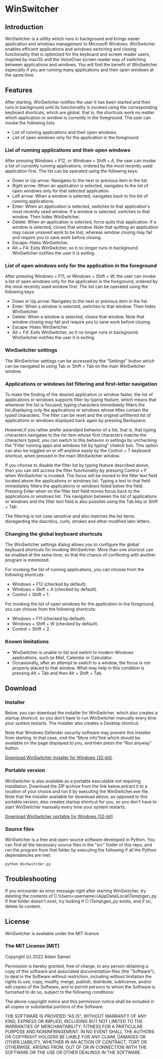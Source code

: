 # WinSwitcher
## Introduction
WinSwitcher is a utility which runs in background and brings easier application and windows management to Microsoft Windows. WinSwitcher enables efficient applications and windows switching and closing functionality that is optimized for the keyboard and screen reader users, inspired by macOS and the VoiceOver screen reader way of switching between applications and windows. You will find the benefit of WinSwitcher especially if you are running many applications and their open windows at the same time.

## Features
After starting, WinSwitcher notifies the user it has been started and then runs in background until its functionality is invoked using the corresponding keyboard shortcuts, which are global, that is, the shortcuts work no matter which application or window is currently in the foreground. The user can invoke the following lists:

* List of running applications and their open windows.
* List of open windows only for the application in the foreground.

### List of running applications and their open windows
After pressing Windows + F12, or Windows + Shift + A, the user can invoke a list of currently running applications, ordered by the most recently used application first. The list can be operated using the following keys:

* Down or Up arrow: Navigates to the next or previous item in the list.
* Right arrow: When an application is selected, navigates to the list of open windows only for that selected application.
* Left arrow: When a window is selected, navigates back to the list of running applications.
* Enter: When an application is selected, switches to that application's most recently used window. If a window is selected, switches to that window. Then hides WinSwitcher.
* Delete: When an application is selected, force quits that application. If a window is selected, closes that window. Note that quitting an application may cause unsaved work to be lost, whereas window closing may fail and require you to save work before closing.
* Escape: Hides WinSwitcher.
* Alt + F4: Exits WinSwitcher, so it no longer runs in background. WinSwitcher notifies the user it is exiting.

### List of open windows only for the application in the foreground
After pressing Windows + F11, or Windows + Shift + W, the user can invoke a list of open windows  only for the application in the foreground, ordered by the most recently used window first. The list can be operated using the following keys:

* Down or Up arrow: Navigates to the next or previous item in the list.
* Enter: When a window is selected, switches to that window. Then hides WinSwitcher.
* Delete: When a window is selected, closes that window. Note that window closing may fail and require you to save work before closing.
* Escape: Hides WinSwitcher.
* Alt + F4: Exits WinSwitcher, so it no longer runs in background. WinSwitcher notifies the user it is exiting.

### WinSwitcher settings
The WinSwitcher settings can be accessed by the "Settings" button which can be navigated to using Tab or Shift + Tab on the main WinSwitcher window.

### Applications or windows list filtering and first-letter navigation
To make the finding of the desired application or window faster, the list of applications or windows supports filter by typing feature, which means that whenever the list is focused, typing characters immediately filters the list,displaying only the applications or windows whose titles contain the typed characters. The filter can be reset and the original unfiltered list of applications or windows displayed back again by pressing Backspace.

However,if you rather prefer astandard behavior of a list, that is, that typing characters navigates to the list item whose first characters matche the characters typed, you can switch to this behavior in settings by unchecking the "Filter running apps and windows list by typing" chekck box. This option can also be toggled on or off anytime easily by the Control + T keyboard shortcut, when pressed in the main WinSwitcher window.

If you choose to disable the filter list by typing feature described above, then you can still access the filter functionality by pressing Control + F when WinSwitcher is invoked. The focus will be moved to the filter text field located above the applications or windows list. Typing a text to that field immediately filters the applications or windows listed below the field. Pressing Enter when on the filter text field moves focus back to the applications or windows list. The navigation between the list of applications or windows and the filter text field is also possible using the Tab key or Shift + Tab.

The filtering is not case sensitive and also matches the list items disregarding the diacritics, curls, strokes and other modified latin letters.

### Changing the global keyboard shortcuts
The WinSwitcher settings dialog allows you to configure the global keyboard shortcuts for invoking WinSwitcher. More than one shortcut can be enabled at the same time, so that the chance of conflicting with another program is minimized.

For invoking the list of running applications, you can choose from the following shortcuts:
* Windows + F12 (checked by default).
* Windows + Shift + A (checked by default).
* Control + Shift + 1.

For invoking the list of open windows for the application in the foreground, you can choose from the following shortcuts:
* Windows + F11 (checked by default).
* Windows + Shift + W (checked by default).
* Control + Shift + 2.

### Known limitations
* WinSwitcher is unable to list and switch to modern Windows applications, such as Mail, Calendar or Calculator.
* Occasionally, after an attempt to switch to a window, the focus is not properly placed to that window. What may help in this condition is pressing Alt + Tab and then Alt + Shift + Tab.

## Download
### Installer
Below, you can download the installer for WinSwitcher, which also creates a startup shortcut, so you don't have to run WinSwitcher manually every time your system restarts. The installer also creates a Desktop shortcut.

Note that Windows Defender security software may prevent this installer from starting. In that case, visit the "More info"link which should be available on the page displayed to you, and then press the "Run anyway" button.

[Download WinSwitcher installer for Windows (32-bit)][installer-download].

### Portable version
WinSwitcher is also available as a portable executable not requiring installation. Download the ZIP archive from the link below,extract it to a location of your choice and run it by executing the WinSwitcher.exe file. Note that the installer available for download above, as opposed to this portable version, also creates startup shortcut for you, so you don't have to start WinSwitcher manually every time your system restarts.

[Download WinSwitcher portable for Windows (32-bit)][portable-download].

### Source files
WinSwitcher is a free and open-source software developed in Python. You can find all the necessary source files in the "src" folder of this repo, and run the program from that folder by executing the following if all the Python dependancies are met:

```
python WinSwitcher.py
```

## Troubleshooting
If you encounter an error message right after starting WinSwitcher, try deleting the contents of C:\Users\<username>\AppData\Local\Temp\gen_py. If that folder doesn't exist, try looking if C:\Temp\gen_py exists, and if so, delete its content.

## License
WinSwitcher is available under the MIT licence

### The MIT License (MIT)

Copyright (c) 2022 Adam Samec

Permission is hereby granted, free of charge, to any person obtaining a copy of
this software and associated documentation files (the "Software"), to deal in
the Software without restriction, including without limitation the rights to
use, copy, modify, merge, publish, distribute, sublicense, and/or sell copies of
the Software, and to permit persons to whom the Software is furnished to do so,
subject to the following conditions:

The above copyright notice and this permission notice shall be included in all
copies or substantial portions of the Software.

THE SOFTWARE IS PROVIDED "AS IS", WITHOUT WARRANTY OF ANY KIND, EXPRESS OR
IMPLIED, INCLUDING BUT NOT LIMITED TO THE WARRANTIES OF MERCHANTABILITY, FITNESS
FOR A PARTICULAR PURPOSE AND NONINFRINGEMENT. IN NO EVENT SHALL THE AUTHORS OR
COPYRIGHT HOLDERS BE LIABLE FOR ANY CLAIM, DAMAGES OR OTHER LIABILITY, WHETHER
IN AN ACTION OF CONTRACT, TORT OR OTHERWISE, ARISING FROM, OUT OF OR IN
CONNECTION WITH THE SOFTWARE OR THE USE OR OTHER DEALINGS IN THE SOFTWARE.

[installer-download]: https://files.adamsamec.cz/apps/WinSwitcher-win32.msi
[portable-download]: https://files.adamsamec.cz/apps/WinSwitcher-win32.zip
